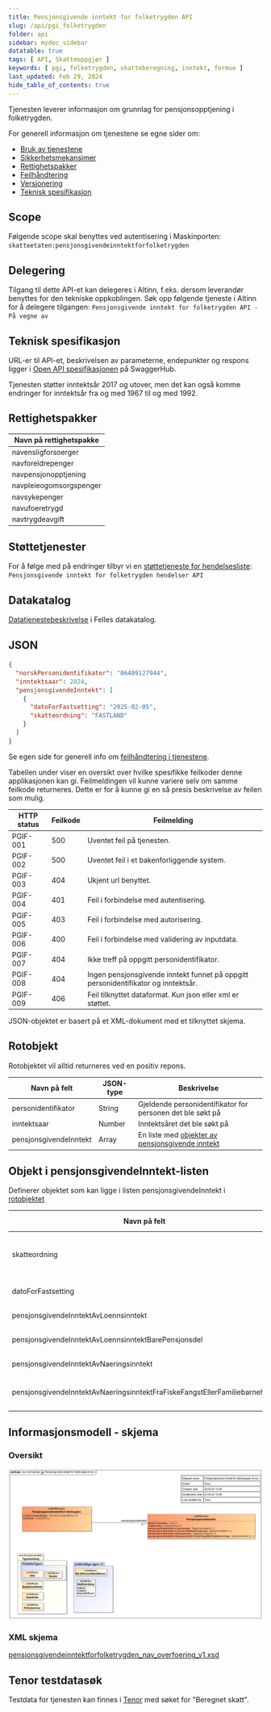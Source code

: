 ```yaml
---
title: Pensjonsgivende inntekt for folketrygden API
slug: /api/pgi_folketrygden
folder: api
sidebar: mydoc_sidebar
datatable: true
tags: [ API, Skatteoppgjør ]
keywords: [ pgi, folketrygden, skatteberegning, inntekt, formue ]
last_updated: Feb 29, 2024
hide_table_of_contents: true
---
```


<Summary>Tjenesten leverer informasjon om grunnlag for pensjonsopptjening i folketrygden.</Summary>

<Tabs underline={true}>
<TabItem headerText="Om tjenesten" itemKey="itemKey-1" default>

For generell informasjon om tjenestene se egne sider om:

* [Bruk av tjenestene](../om/bruk.md)
* [Sikkerhetsmekansimer](../om/sikkerhet.md)
* [Rettighetspakker](../om/rettighetspakker.md)
* [Feilhåndtering](../om/feil.md)
* [Versjonering](../om/versjoner.md)
* [Teknisk spesifikasjon](../om/tekniskspesifikasjon.md)

## Scope

Følgende scope skal benyttes ved autentisering i Maskinporten: `skatteetaten:pensjonsgivendeinntektforfolketrygden`

## Delegering

Tilgang til dette API-et kan delegeres i Altinn, f.eks. dersom leverandør benyttes for den tekniske oppkoblingen. Søk
opp følgende tjeneste i Altinn for å delegere tilgangen: `Pensjonsgivende inntekt for folketrygden API - På vegne av`

## Teknisk spesifikasjon

URL-er til API-et, beskrivelsen av parameterne, endepunkter og respons ligger
i [Open API spesifikasjonen](https://app.swaggerhub.com/apis/skatteetaten/pensjonsgivendeinntekt-for-folketrygden-api)
på SwaggerHub. 

Tjenesten støtter inntektsår 2017 og utover, men det kan også komme endringer for inntektsår fra og med 1967 til og med 1992.

## Rettighetspakker

| Navn på rettighetspakke |	
|-------------------------|
| navensligforsoerger     |
| navforeldrepenger       |
| navpensjonopptjening    |
| navpleieogomsorgspenger |
| navsykepenger           |
| navufoeretrygd          |
| navtrygdeavgift         |

## Støttetjenester

For å følge med på endringer tilbyr vi
en [støttetjeneste for hendelsesliste](./hendelser.md): `Pensjonsgivende inntekt for folketrygden hendelser API`

## Datakatalog

[Datatjenestebeskrivelse](https://data.norge.no/dataservices/70d7fb70-20e0-3c8e-a05c-0432b182ef3f) i Felles datakatalog.

</TabItem>
<TabItem headerText="Eksempler" itemKey="itemKey-2">

## JSON

```json
{
  "norskPersonidentifikator": "06489127944",
  "inntektsaar": 2024,
  "pensjonsgivendeInntekt": [
    {
      "datoForFastsetting": "2025-02-05",
      "skatteordning": "FASTLAND"
    }
  ]
}
```

</TabItem>
<TabItem headerText="Feilkoder" itemKey="itemKey-3">

Se egen side for generell info om [feilhåndtering i tjenestene](../om/feil.md).

Tabellen under viser en oversikt over hvilke spesifikke feilkoder denne applikasjonen kan gi. Feilmeldingen vil kunne
variere selv om samme feilkode returneres. Dette er for å kunne gi en så presis beskrivelse av feilen som mulig.

| HTTP status | Feilkode | Feilmelding                                                                        |
|-------------|----------|------------------------------------------------------------------------------------|
| PGIF-001    | 500      | Uventet feil på tjenesten.                                                         |
| PGIF-002    | 500      | Uventet feil i et bakenforliggende system.                                         |
| PGIF-003    | 404      | Ukjent url benyttet.                                                               |
| PGIF-004    | 401      | Feil i forbindelse med autentisering.                                              |
| PGIF-005    | 403      | Feil i forbindelse med autorisering.                                               |
| PGIF-006    | 400      | Feil i forbindelse med validering av inputdata.                                    |
| PGIF-007    | 404      | Ikke treff på oppgitt personidentifikator.                                         |
| PGIF-008    | 404      | Ingen pensjonsgivende inntekt funnet på oppgitt personidentifikator og inntektsår. |
| PGIF-009    | 406      | Feil tilknyttet dataformat. Kun json eller xml er støttet.                         |

</TabItem>
<TabItem headerText="Informasjonsmodell" itemKey="itemKey-4">


JSON-objektet er basert på et XML-dokument med et tilknyttet skjema.

## Rotobjekt

Rotobjektet vil alltid returneres ved en positiv repons.

| Navn på felt           | JSON-type | Beskrivelse                                                                                 |
|------------------------|-----------|---------------------------------------------------------------------------------------------|
| personidentifikator    | String    | Gjeldende personidentifikator for personen det ble søkt på                                  |
| inntektsaar            | Number    | Inntektsåret det ble søkt på                                                                |
| pensjonsgivendeInntekt | Array     | En liste med [objekter av pensjonsgivende inntekt](#objekt-i-pensjonsgivendeinntekt-listen) |

## Objekt i pensjonsgivendeInntekt-listen

Definerer objektet som kan ligge i listen pensjonsgivendeInntekt i [rotobjektet](#rotobjekt)

| Navn på felt                                                               | JSON-type | Beskrivelse                                                                                          |
|----------------------------------------------------------------------------|-----------|------------------------------------------------------------------------------------------------------|
| skatteordning                                                              | String    | Skatteordningen det leveres data for. Gyldige verdier er: [FASTLAND, SVALBARD, KILDESKATT_PAA_LOENN] |
| datoForFastsetting                                                         | String    | Dato for fastsetting. Gyldig format [YYYY-MM-DD] (ISO 8601 datoformat)                               |
| pensjonsgivendeInntektAvLoennsinntekt                                      | Number    | Pensjonsgivende lønnsinntekt                                                                         |
| pensjonsgivendeInntektAvLoennsinntektBarePensjonsdel                       | Number    | Pensjonsgivende lønnsinntekt, bare pensjonsdel                                                       |
| pensjonsgivendeInntektAvNaeringsinntekt                                    | Number    | Pensjonsgivende inntekt av næringsinntekt                                                            |
| pensjonsgivendeInntektAvNaeringsinntektFraFiskeFangstEllerFamiliebarnehage | Number    | Pensjonsgivende inntekt av næringsinntekt fra fiske, fangst eller familiebarnehage                   |

## Informasjonsmodell - skjema

### Oversikt

[![Oversikt](../../static/download/pgi-folketrygden/pgi-folketrygden.png)](../../static/download/pgi-folketrygden/pgi-folketrygden.png)

### XML skjema

[pensjonsgivendeinntektforfolketrygden_nav_overfoering_v1.xsd](../../static/download/pgi-folketrygden/pensjonsgivendeinntektforfolketrygden_nav_overfoering_v1.xsd)

</TabItem>
<TabItem headerText="Test" itemKey="itemKey-5">

## Tenor testdatasøk

Testdata for tjenesten kan finnes i [Tenor](../test/tenor.md) med søket for "Beregnet skatt".

</TabItem>
</Tabs>

